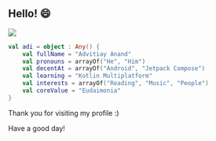 <!--
**adizcode/adizcode** is a ✨ _special_ ✨ repository because its `README.md` (this file) appears on your GitHub profile.

### Hi there 👋 I'm Adi

Here are some ideas to get you started:

- 🔭 I’m currently working on ...
- 🌱 I’m currently learning ...
- 👯 I’m looking to collaborate on ...
- 🤔 I’m looking for help with ...
- 💬 Ask me about ...
- 📫 How to reach me: ...
- 😄 Pronouns: ...
- ⚡ Fun fact: ...
-->
<h2>Hello! 😄</h2>

[![](https://img.shields.io/badge/LinkedIn-0077B5?style=for-the-badge&logo=linkedin&logoColor=white)](https://www.linkedin.com/in/advitiay-anand/)
    
```kotlin
val adi = object : Any() {
    val fullName = "Advitiay Anand"
    val pronouns = arrayOf("He", "Him")
    val decentAt = arrayOf("Android", "Jetpack Compose")
    val learning = "Kotlin Multiplatform"
    val interests = arrayOf("Reading", "Music", "People")
    val coreValue = "Eudaimonia"
}
```
<p>Thank you for visiting my profile :)</p>
<p>Have a good day!</p>
